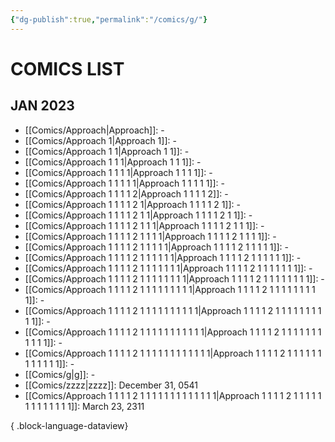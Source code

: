```yaml
---
{"dg-publish":true,"permalink":"/comics/g/"}
---
```


# COMICS LIST
## JAN 2023
- [[Comics/Approach\|Approach]]: \-
- [[Comics/Approach 1\|Approach 1]]: \-
- [[Comics/Approach 1 1\|Approach 1 1]]: \-
- [[Comics/Approach 1 1 1\|Approach 1 1 1]]: \-
- [[Comics/Approach 1 1 1 1\|Approach 1 1 1 1]]: \-
- [[Comics/Approach 1 1 1 1 1\|Approach 1 1 1 1 1]]: \-
- [[Comics/Approach 1 1 1 1 2\|Approach 1 1 1 1 2]]: \-
- [[Comics/Approach 1 1 1 1 2 1\|Approach 1 1 1 1 2 1]]: \-
- [[Comics/Approach 1 1 1 1 2 1 1\|Approach 1 1 1 1 2 1 1]]: \-
- [[Comics/Approach 1 1 1 1 2 1 1 1\|Approach 1 1 1 1 2 1 1 1]]: \-
- [[Comics/Approach 1 1 1 1 2 1 1 1 1\|Approach 1 1 1 1 2 1 1 1 1]]: \-
- [[Comics/Approach 1 1 1 1 2 1 1 1 1 1\|Approach 1 1 1 1 2 1 1 1 1 1]]: \-
- [[Comics/Approach 1 1 1 1 2 1 1 1 1 1 1\|Approach 1 1 1 1 2 1 1 1 1 1 1]]: \-
- [[Comics/Approach 1 1 1 1 2 1 1 1 1 1 1 1\|Approach 1 1 1 1 2 1 1 1 1 1 1 1]]: \-
- [[Comics/Approach 1 1 1 1 2 1 1 1 1 1 1 1 1\|Approach 1 1 1 1 2 1 1 1 1 1 1 1 1]]: \-
- [[Comics/Approach 1 1 1 1 2 1 1 1 1 1 1 1 1 1\|Approach 1 1 1 1 2 1 1 1 1 1 1 1 1 1]]: \-
- [[Comics/Approach 1 1 1 1 2 1 1 1 1 1 1 1 1 1 1\|Approach 1 1 1 1 2 1 1 1 1 1 1 1 1 1 1]]: \-
- [[Comics/Approach 1 1 1 1 2 1 1 1 1 1 1 1 1 1 1 1\|Approach 1 1 1 1 2 1 1 1 1 1 1 1 1 1 1 1]]: \-
- [[Comics/Approach 1 1 1 1 2 1 1 1 1 1 1 1 1 1 1 1 1\|Approach 1 1 1 1 2 1 1 1 1 1 1 1 1 1 1 1 1]]: \-
- [[Comics/g\|g]]: \-
- [[Comics/zzzz\|zzzz]]: December 31, 0541
- [[Comics/Approach 1 1 1 1 2 1 1 1 1 1 1 1 1 1 1 1 1 1\|Approach 1 1 1 1 2 1 1 1 1 1 1 1 1 1 1 1 1 1]]: March 23, 2311

{ .block-language-dataview}


